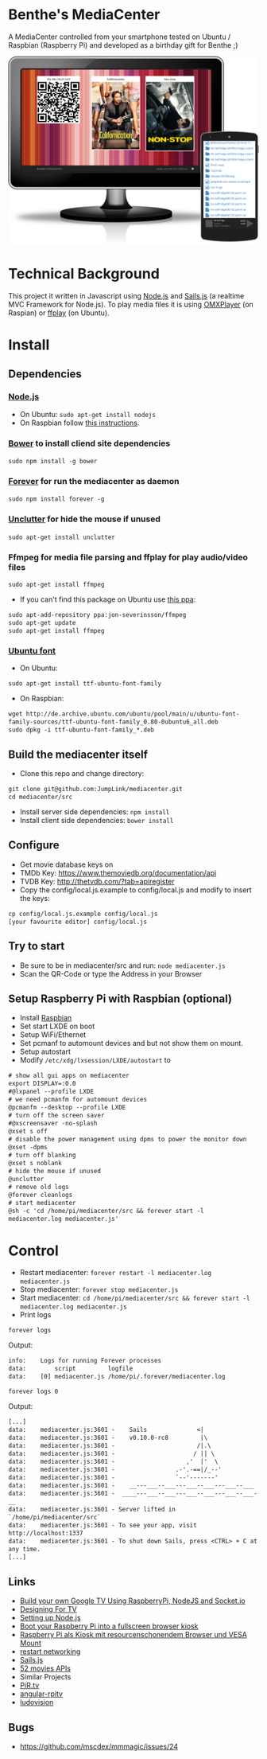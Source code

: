 # Benthe's MediaCenter

A MediaCenter controlled from your smartphone tested on Ubuntu / Raspbian (Raspberry Pi) and developed as a birthday gift for Benthe ;)

![Screenshot](https://raw.githubusercontent.com/JumpLink/mediacenter/master/screenshots.png "Screenshot")

# Technical Background

This project it written in Javascript using [Node.js](http://nodejs.org/) and [Sails.js](http://sailsjs.org/) (a realtime MVC Framework for Node.js). To play media files it is using [OMXPlayer](http://omxplayer.sconde.net/) (on Raspian) or [ffplay](https://www.ffmpeg.org/ffplay.html) (on Ubuntu).

# Install

## Dependencies

### [Node.js](http://nodejs.org/)

* On Ubuntu:
```sudo apt-get install nodejs```
* On Raspbian follow [this instructions](https://learn.adafruit.com/raspberry-pi-hosting-node-red/setting-up-node-dot-js).

### [Bower](http://bower.io/) to install cliend site dependencies
```sudo npm install -g bower```

### [Forever](https://github.com/nodejitsu/forever) for run the mediacenter as daemon
```sudo npm install forever -g```

### [Unclutter](http://manpages.ubuntu.com/manpages/trusty/man1/unclutter.1.html) for hide the mouse if unused
```sudo apt-get install unclutter```

### Ffmpeg for media file parsing and ffplay for play audio/video files

```
sudo apt-get install ffmpeg
```

* If you can't find this package on Ubuntu use [this ppa](https://launchpad.net/~jon-severinsson/+archive/ffmpeg):
```
sudo apt-add-repository ppa:jon-severinsson/ffmpeg
sudo apt-get update
sudo apt-get install ffmpeg
```

### [Ubuntu font](http://packages.ubuntu.com/en/trusty/all/ttf-ubuntu-font-family/download)

* On Ubuntu:
```
sudo apt-get install ttf-ubuntu-font-family
```
* On Raspbian:
```
wget http://de.archive.ubuntu.com/ubuntu/pool/main/u/ubuntu-font-family-sources/ttf-ubuntu-font-family_0.80-0ubuntu6_all.deb
sudo dpkg -i ttf-ubuntu-font-family_*.deb
```

## Build the mediacenter itself
* Clone this repo and change directory:
```
git clone git@github.com:JumpLink/mediacenter.git
cd mediacenter/src
```
* Install server side dependencies:
```npm install```
* Install client side dependencies:
```bower install```

## Configure
* Get movie database keys on
 * TMDb Key: https://www.themoviedb.org/documentation/api
 * TVDB Key: http://thetvdb.com/?tab=apiregister
* Copy the config/local.js.example to config/local.js and modify to insert the keys:
```
cp config/local.js.example config/local.js
[your favourite editor] config/local.js
```

## Try to start
* Be sure to be in mediacenter/src and run:
```node mediacenter.js```
* Scan the QR-Code or type the Address in your Browser

## Setup Raspberry Pi with Raspbian (optional)
* Install [Raspbian](http://www.raspbian.org/)
* Set start LXDE on boot
* Setup WiFi/Ethernet
* Set pcmanf to automount devices and but not show them on mount.
* Setup autostart
* Modify ```/etc/xdg/lxsession/LXDE/autostart``` to
```
# show all gui apps on mediacenter
export DISPLAY=:0.0
#@lxpanel --profile LXDE
# we need pcmanfm for automount devices
@pcmanfm --desktop --profile LXDE
# turn off the screen saver
#@xscreensaver -no-splash
@xset s off
# disable the power management using dpms to power the monitor down
@xset -dpms
# turn off blanking
@xset s noblank
# hide the mouse if unused
@unclutter
# remove old logs
@forever cleanlogs
# start mediacenter
@sh -c 'cd /home/pi/mediacenter/src && forever start -l mediacenter.log mediacenter.js'
```

# Control
* Restart mediacenter: ```forever restart -l mediacenter.log mediacenter.js```
* Stop mediacenter: ```forever stop mediacenter.js```
* Start mediacenter: ```cd /home/pi/mediacenter/src && forever start -l mediacenter.log mediacenter.js```
* Print logs
```
forever logs
```
Output:
```
info:    Logs for running Forever processes
data:        script         logfile                    
data:    [0] mediacenter.js /home/pi/.forever/mediacenter.log
```
```
forever logs 0
```
Output:
```
[...]
data:    mediacenter.js:3601 -    Sails              <|
data:    mediacenter.js:3601 -    v0.10.0-rc8         |\
data:    mediacenter.js:3601 -                       /|.\
data:    mediacenter.js:3601 -                      / || \
data:    mediacenter.js:3601 -                    ,'  |'  \
data:    mediacenter.js:3601 -                 .-'.-==|/_--'
data:    mediacenter.js:3601 -                 `--'-------' 
data:    mediacenter.js:3601 -    __---___--___---___--___---___--___
data:    mediacenter.js:3601 -  ____---___--___---___--___---___--___-__
data:    mediacenter.js:3601 - Server lifted in `/home/pi/mediacenter/src`
data:    mediacenter.js:3601 - To see your app, visit http://localhost:1337
data:    mediacenter.js:3601 - To shut down Sails, press <CTRL> + C at any time.
[...]
```

## Links
* [Build your own Google TV Using RaspberryPi, NodeJS and Socket.io](http://blog.donaldderek.com/2013/06/build-your-own-google-tv-using-raspberrypi-nodejs-and-socket-io/)
* [Designing For TV](https://developers.google.com/tv/web/docs/design_for_tv)
* [Setting up Node.js](http://blog.blakesimpson.co.uk/read/41-install-node-js-on-debian-wheezy)
* [Boot your Raspberry Pi into a fullscreen browser kiosk](http://blogs.wcode.org/2013/09/howto-boot-your-raspberry-pi-into-a-fullscreen-browser-kiosk/)
* [Raspberry Pi als Kiosk mit resourcenschonendem Browser und VESA Mount](http://repat.de/2013/03/raspberry-pi-als-kiosk-mit-resourcenschonendem-browser-und-vesa-mount/)
* [restart networking](http://codeghar.wordpress.com/2011/07/18/debian-running-etcinit-dnetworking-restart-is-deprecated-because-it-may-not-enable-again-some-interfaces/)
* [Sails.js](http://sailsjs.org)
* [52 movies APIs](http://www.programmableweb.com/news/52-movies-apis-rovi-rotten-tomatoes-and-internet-video-archive/2013/01/22)
* Similar Projects
 * [PiR.tv](https://github.com/DonaldDerek/PiR.tv)
 * [angular-rpitv](https://github.com/viperfx/angular-rpitv)
 * [ludovision](https://github.com/lamberta/ludovision)

## Bugs
 * https://github.com/mscdex/mmmagic/issues/24
